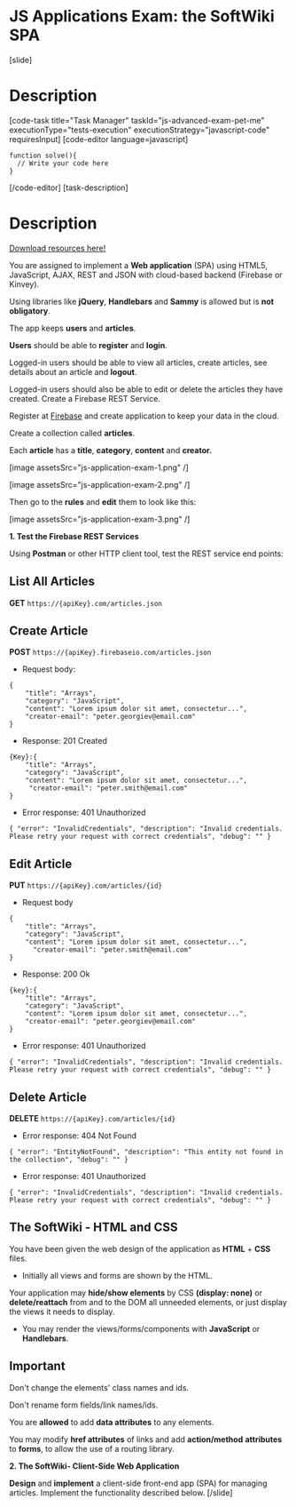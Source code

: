 # JS Applications Exam: the SoftWiki SPA

[slide]
# Description

[code-task title="Task Manager" taskId="js-advanced-exam-pet-me" executionType="tests-execution" executionStrategy="javascript-code" requiresInput]
[code-editor language=javascript]
```
function solve(){
  // Write your code here
}
```
[/code-editor]
[task-description]
# Description

[Download resources here!](https://mega.nz/file/rdgCzJpC#VAzRE_PzHsl0P4q4sjT_2hHepEfkJlEIr9JjwTscpVg)

You are assigned to implement a **Web application** (SPA) using HTML5, JavaScript, AJAX, REST and JSON with cloud\-based backend \(Firebase or Kinvey\).

Using libraries like **jQuery**, **Handlebars** and **Sammy** is allowed but is **not obligatory**. 

The app keeps **users** and **articles**. 

**Users** should be able to **register** and **login**. 

Logged\-in users should be able to view all articles, create articles, see details about an article and **logout**. 

Logged\-in users should also be able to edit or delete the articles they have created. Create a Firebase REST Service.

Register at [Firebase](https://firebase.google.com) and create application to keep your data in the cloud.

Create a collection called **articles**. 

Each **article** has a **title**, **category**, **content** and **creator.** 

[image assetsSrc="js-application-exam-1.png" /]

[image assetsSrc="js-application-exam-2.png" /]

Then go to the **rules** and **edit** them to look like this:

[image assetsSrc="js-application-exam-3.png" /]

**1. Test the Firebase REST Services**

Using **Postman** or other HTTP client tool, test the REST service end points:

## List All Articles

**GET** `https://{apiKey}.com/articles.json`

## Create Article

**POST** `https://{apiKey}.firebaseio.com/articles.json`

- Request body:
```
{
	"title": "Arrays",
	"category": "JavaScript",
	"content": "Lorem ipsum dolor sit amet, consectetur...",
	"creator-email": "peter.georgiev@email.com"
}

```
- Response: 201 Created

```
{Key}:{
	"title": "Arrays",
	"category": "JavaScript",
	"content": "Lorem ipsum dolor sit amet, consectetur...",
	 "creator-email": "peter.smith@email.com"
}

```

- Error response: 401 Unauthorized


```
{ "error": "InvalidCredentials", "description": "Invalid credentials. Please retry your request with correct credentials", "debug": "" }
```
## Edit Article

**PUT** `https://{apiKey}.com/articles/{id}`

- Request body

```
{
	"title": "Arrays",
	"category": "JavaScript",
	"content": "Lorem ipsum dolor sit amet, consectetur...",
      "creator-email": "peter.smith@email.com"
}
```

- Response: 200 Ok

```
{key}:{
	"title": "Arrays",
	"category": "JavaScript",
	"content": "Lorem ipsum dolor sit amet, consectetur...",
    "creator-email": "peter.georgiev@email.com"
}
```

- Error response: 401 Unauthorized

```
{ "error": "InvalidCredentials", "description": "Invalid credentials. Please retry your request with correct credentials", "debug": "" }
```
## Delete Article

**DELETE** `https://{apiKey}.com/articles/{id}`

- Error response: 404 Not Found

```
{ "error": "EntityNotFound", "description": "This entity not found in the collection", "debug": "" }
```

- Error response: 401 Unauthorized

```
{ "error": "InvalidCredentials", "description": "Invalid credentials. Please retry your request with correct credentials", "debug": "" }
```

## The SoftWiki - HTML and CSS

You have been given the web design of the application as **HTML** \+ **CSS** files.

- Initially all views and forms are shown by the HTML. 

Your application may **hide/show elements** by CSS **(display: none)** or **delete/reattach** from and to the DOM all unneeded elements, or just display the views it needs to display.

- You may render the views/forms/components with **JavaScript** or **Handlebars**.

## Important

Don't change the elements' class names and ids. 

Don't rename form fields/link names/ids. 

You are **allowed** to add **data attributes** to any elements. 

You may modify **href attributes** of links and add **action/method** **attributes** to **forms**, to allow the use of a routing library.

**2. The SoftWiki- Client-Side Web Application**

**Design** and **implement** a client\-side front-end app (SPA) for managing articles. Implement the functionality described below.
[/slide]
